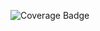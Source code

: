![Coverage Badge](https://img.shields.io/endpoint?url=https://gist.githubusercontent.com/carmnk/5a8b9a18eb4d26236cd6a8e753f3b122/raw/react-techchart__heads_main.json)